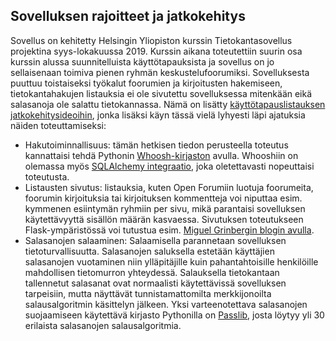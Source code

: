 ## Sovelluksen rajoitteet ja jatkokehitys

Sovellus on kehitetty Helsingin Yliopiston kurssin Tietokantasovellus projektina syys-lokakuussa 2019. Kurssin aikana toteutettiin suurin osa kurssin alussa suunnitelluista käyttötapauksista ja sovellus on jo sellaisenaan toimiva pienen ryhmän keskustelufoorumiksi. Sovelluksesta puuttuu toistaiseksi työkalut foorumien ja kirjoitusten hakemiseen, tietokantahakujen listauksia ei ole sivutettu sovelluksessa mitenkään eikä salasanoja ole salattu tietokannassa. Nämä on lisätty [käyttötapauslistauksen jatkokehitysideoihin](./usecases.txt), jonka lisäksi käyn tässä vielä lyhyesti läpi ajatuksia näiden toteuttamiseksi:

* Hakutoiminnallisuus: tämän hetkisen tiedon perusteella toteutus kannattaisi tehdä Pythonin [Whoosh-kirjaston](https://whoosh.readthedocs.io/en/latest/intro.html) avulla. Whooshiin on olemassa myös [SQLAlchemy integraatio](https://flask-whooshee.readthedocs.io/en/latest/), joka oletettavasti nopeuttaisi toteutusta.
* Listausten sivutus: listauksia, kuten Open Forumiin luotuja foorumeita, foorumin kirjoituksia tai kirjoituksen kommentteja voi niputtaa esim. kymmenen esiintymän ryhmiin per sivu, mikä parantaisi sovelluksen käytettävyyttä sisällön määrän kasvaessa. Sivutuksen toteutukseen Flask-ympäristössä voi tutustua esim. [Miguel Grinbergin blogin avulla](https://blog.miguelgrinberg.com/post/the-flask-mega-tutorial-part-ix-pagination).
* Salasanojen salaaminen: Salaamisella parannetaan sovelluksen tietoturvallisuutta. Salasanojen saluksella estetään käyttäjien salasanojen vuotaminen niin ylläpitäjille kuin pahantahtoisille henkilöille mahdollisen tietomurron yhteydessä. Salauksella tietokantaan tallennetut salasanat ovat normaalisti käytettävissä sovelluksen tarpeisiin, mutta näyttävät tunnistamattomilta merkkijonoilta salausalgoritmin käsittelyn jälkeen. Yksi varteenotettava salasanojen suojaamiseen käytettävä kirjasto Pythonilla on [Passlib](https://passlib.readthedocs.io/en/stable/), josta löytyy yli 30 erilaista salasanojen salausalgoritmia. 
